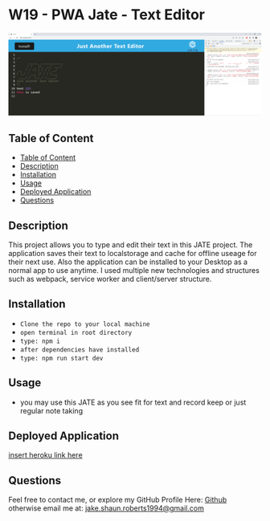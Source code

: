 # W19 - PWA Jate - Text Editor


![demo-image](./demo/w19screenshot.PNG)
## Table of Content 
  - [Table of Content](#table-of-content)
  - [Description](#description)
  - [Installation](#installation)
  - [Usage](#usage)
  - [Deployed Application](#deployed-application)
  - [Questions](#questions)


## Description
This project allows you to type and edit their text in this JATE project. The application saves their text to localstorage and cache for offline useage for their next use. Also the application can be installed to your Desktop as a normal app to use anytime. I used multiple new technologies and structures such as webpack, service worker and client/server structure.


## Installation
- `Clone the repo to your local machine`
- `open terminal in root directory`
- `type: npm i` 
- `after dependencies have installed `
- `type: npm run start dev` 

## Usage
- you may use this JATE as you see fit  for text and record keep or just regular note taking

## Deployed Application
[insert heroku link here](https://[insertlinkhere].herokuapp.com/)

## Questions
Feel free to contact me, or explore my GitHub Profile Here: [Github](https://github.com/JRoberts94)
<br>
otherwise email me at: jake.shaun.roberts1994@gmail.com